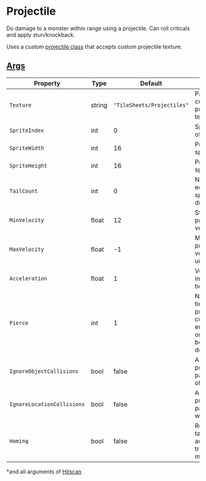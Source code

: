 # Projectile

Do damage to a monster within range using a projectile.
Can roll criticals and apply stun/knockback.

Uses a custom [projectile class](~/api/TrinketTinker.Effects.Support.TinkerProjectile.yml) that accepts custom projectile texture.

## [Args](~/api/TrinketTinker.Models.AbilityArgs.ProjectileArgs.yml)

| Property | Type | Default | Notes |
| -------- | ---- | ------- | ----- |
| `Texture` | string | `"TileSheets/Projectiles"` | Path to custom projectile texture. |
| `SpriteIndex` | int | 0 | Sprite index of projectile. |
| `SpriteWidth` | int | 16 | Projectile sprite width. |
| `SpriteHeight` |int | 16 | Projectile sprite height. |
| `TailCount` | int | 0 | Number of echo/trail sprites to draw. |
| `MinVelocity` | float | 12 | Starting projectile velocity. |
| `MaxVelocity` | float | -1 | Maximum projectile velocity, -1 if unbounded. |
| `Acceleration` | float | 1 | Velocity increase per tick. |
| `Pierce` | int | 1 | Number of times the projectile can collide (with enemy object or terrain) before it is destroyed. |
| `IgnoreObjectCollisions` | bool | false | Allow projectile to pass through object/terrain. |
| `IgnoreLocationCollisions` | bool | false | Allow projectile to pass through walls. |
| `Homing` | bool | false | Recheck target and adjust trajectory midflight. |

*and all arguments of [Hitscan](4.z.004-Hitscan.md)
